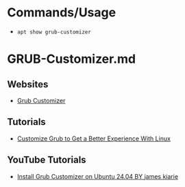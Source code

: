# Commands/Usage

* `apt show grub-customizer`

# GRUB-Customizer.md

## Websites

* [Grub Customizer](https://launchpad.net/grub-customizer)

## Tutorials

* [Customize Grub to Get a Better Experience With Linux](https://itsfoss.com/customize-grub-linux/)

## YouTube Tutorials

* [Install Grub Customizer on Ubuntu 24.04 BY james kiarie](https://www.youtube.com/watch?v=IRxC-WEhjkI)
